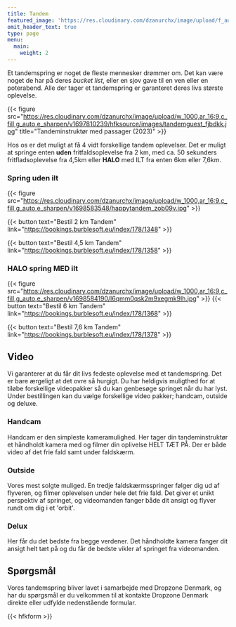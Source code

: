 ```yaml
---
title: Tandem
featured_image: 'https://res.cloudinary.com/dzanurchx/image/upload/f_auto/v1666304128/hfksource/images/tandem_o69ksg.png'
omit_header_text: true
type: page
menu:
  main:
    weight: 2
---
```


Et tandemspring er noget de fleste mennesker drømmer om. Det kan være noget de har på deres _bucket list_, eller en sjov gave til en ven eller en poterabend. Alle der tager et tandemspring er garanteret deres livs største oplevelse.

{{< figure src="https://res.cloudinary.com/dzanurchx/image/upload/w_1000,ar_16:9,c_fill,g_auto,e_sharpen/v1697810239/hfksource/images/tandemguest_fjbdkk.jpg" title="Tandeminstruktør med passager (2023)" >}}

Hos os er det muligt at få 4 vidt forskellige tandem oplevelser. Det er muligt at springe enten **uden** fritfaldsoplevelse fra 2 km, med ca. 50 sekunders fritfladsoplevelse fra 4,5km eller **HALO** med ILT fra enten 6km eller 7,6km.

### Spring uden ilt

{{< figure src="https://res.cloudinary.com/dzanurchx/image/upload/w_1000,ar_16:9,c_fill,g_auto,e_sharpen/v1698583548/happytandem_zob09v.jpg" >}}


{{< button text="Bestil 2 km Tandem" link="https://bookings.burblesoft.eu/index/178/1348" >}}

{{< button text="Bestil 4,5 km Tandem" link="https://bookings.burblesoft.eu/index/178/1358" >}}


### HALO spring MED ilt

{{< figure src="https://res.cloudinary.com/dzanurchx/image/upload/w_1000,ar_16:9,c_fill,g_auto,e_sharpen/v1698584190/l6qmm0qsk2m9xegmk9lh.jpg" >}}
{{< button text="Bestil 6 km Tandem" link="https://bookings.burblesoft.eu/index/178/1368" >}}

{{< button text="Bestil 7,6 km Tandem" link="https://bookings.burblesoft.eu/index/178/1378" >}}

## Video

Vi garanterer at du får dit livs fedeste oplevelse med et tandemspring. Det er bare ærgeligt at det ovre så hurgigt. Du har heldigvis muligthed for at tiløbe forskellige videopakker så du kan genbesøge springet når du har lyst. Under bestillingen kan du vælge forskellige video pakker; handcam, outside og deluxe.

### Handcam

Handcam er den simpleste kameramulighed. Her tager din tandeminstruktør et håndholdt kamera med og filmer din oplivelse HELT TÆT PÅ. Der er både video af det frie fald samt under faldskærm.

### Outside

Vores mest solgte muliged. En tredje faldskærmsspringer følger dig ud af flyveren, og filmer oplevelsen under hele det frie fald. Det giver et unikt perspektiv af springet, og videomanden fanger både dit ansigt og flyver rundt om dig i et 'orbit'.

### Delux

Her får du det bedste fra begge verdener. Det håndholdte kamera fanger dit ansigt helt tæt på og du får de bedste vikler af springet fra videomanden.

## Spørgsmål

Vores tandemspring bliver lavet i samarbejde med Dropzone Denmark, og har du spørgsmål er du velkommen til at kontakte Dropzone Denmark direkte eller udfylde nedenstående formular.

{{< hfkform >}}